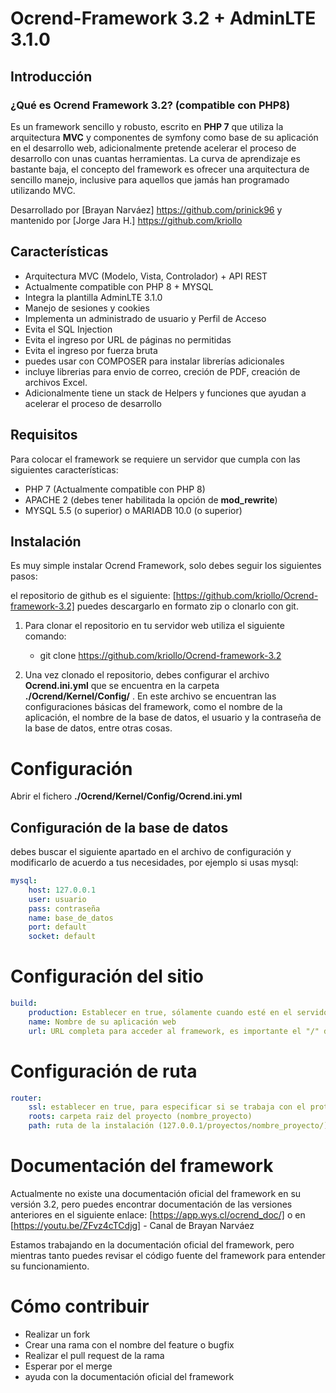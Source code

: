 # Ocrend-Framework 3.2 + AdminLTE 3.1.0

## Introducción
### ¿Qué es Ocrend Framework 3.2? (compatible con PHP8)

Es un framework sencillo y robusto, escrito en **PHP 7** que utiliza la arquitectura **MVC** y componentes de symfony como base de su aplicación en el desarrollo web, adicionalmente pretende acelerar el proceso de desarrollo con unas cuantas herramientas. La curva de aprendizaje es bastante baja, el concepto del framework es ofrecer una arquitectura de sencillo manejo, inclusive para aquellos que jamás han programado utilizando MVC.

Desarrollado por [Brayan Narváez] https://github.com/prinick96 y mantenido por [Jorge Jara H.] https://github.com/kriollo

## Características
- Arquitectura MVC (Modelo, Vista, Controlador) + API REST
- Actualmente compatible con PHP 8 + MYSQL 
- Integra la plantilla AdminLTE 3.1.0
- Manejo de sesiones y cookies
- Implementa un administrado de usuario y Perfil de Acceso
- Evita el SQL Injection
- Evita el ingreso por URL de páginas no permitidas
- Evita el ingreso por fuerza bruta
- puedes usar con COMPOSER para instalar librerías adicionales
- incluye librerias para envio de correo, creción de PDF, creación de archivos Excel.
- Adicionalmente tiene un stack de Helpers y funciones que ayudan a acelerar el proceso de desarrollo

## Requisitos

Para colocar el framework se requiere un servidor que cumpla con las siguientes características:

* PHP 7 (Actualmente compatible con PHP 8)
* APACHE 2 (debes tener habilitada la opción de **mod_rewrite**)
* MYSQL 5.5 (o superior) o MARIADB 10.0 (o superior)

## Instalación

Es muy simple instalar Ocrend Framework, solo debes seguir los siguientes pasos:

el repositorio de github es el siguiente: [https://github.com/kriollo/Ocrend-framework-3.2]
puedes descargarlo en formato zip o clonarlo con git.

1. Para clonar el repositorio en tu servidor web utiliza el siguiente comando:
    - git clone https://github.com/kriollo/Ocrend-framework-3.2

2. Una vez clonado el repositorio, debes configurar el archivo **Ocrend.ini.yml** que se encuentra en la carpeta **./Ocrend/Kernel/Config/** . En este archivo se encuentran las configuraciones básicas del framework, como el nombre de la aplicación, el nombre de la base de datos, el usuario y la contraseña de la base de datos, entre otras cosas.

# Configuración

Abrir el fichero **./Ocrend/Kernel/Config/Ocrend.ini.yml**

## Configuración de la base de datos
debes buscar el siguiente apartado en el archivo de configuración y modificarlo de acuerdo a tus necesidades, por ejemplo si usas mysql:

```yml
mysql:
    host: 127.0.0.1
    user: usuario
    pass: contraseña
    name: base_de_datos
    port: default
    socket: default
````


# Configuración del sitio

```yml
build:
    production: Establecer en true, sólamente cuando esté en el servidor de producción
    name: Nombre de su aplicación web
    url: URL completa para acceder al framework, es importante el "/" del final (http://127.0.0.1/nombre_proyecto/) o (https://127.0.0.1/nombre_proyecto/)
````

# Configuración de ruta

```yml
router:
    ssl: establecer en true, para especificar si se trabaja con el protocolo HTTPS
    roots: carpeta raiz del proyecto (nombre_proyecto)
    path: ruta de la instalación (127.0.0.1/proyectos/nombre_proyecto/)
````


# Documentación del framework
Actualmente no existe una documentación oficial del framework en su versión 3.2, pero puedes encontrar documentación de las versiones anteriores en el siguiente enlace: [https://app.wys.cl/ocrend_doc/] o en [https://youtu.be/ZFvz4cTCdjg] - Canal de Brayan Narváez

Estamos trabajando en la documentación oficial del framework, pero mientras tanto puedes revisar el código fuente del framework para entender su funcionamiento.

# Cómo contribuir

- Realizar un fork
- Crear una rama con el nombre del feature o bugfix
- Realizar el pull request de la rama
- Esperar por el merge
- ayuda con la documentación oficial del framework
